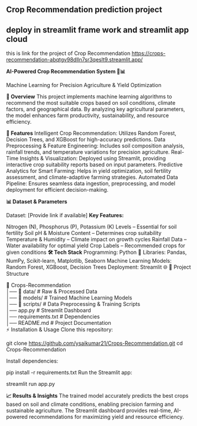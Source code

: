 ## Crop Recommendation prediction project 
## deploy in streamlit frame work and streamlit app cloud 
this is link for the project of Crop Recommendation
https://crops-recommendation-abqtgv98dlln7sr3qeslt9.streamlit.app/


**AI-Powered Crop Recommendation System 🌾📊**

Machine Learning for Precision Agriculture & Yield Optimization

**📌 Overview**
This project implements machine learning algorithms to recommend the most suitable crops based on soil conditions, climate factors, and geographical data. By analyzing key agricultural parameters, the model enhances farm productivity, sustainability, and resource efficiency.

**🚀 Features**
Intelligent Crop Recommendation: Utilizes Random Forest, Decision Trees, and XGBoost for high-accuracy predictions.
Data Preprocessing & Feature Engineering: Includes soil composition analysis, rainfall trends, and temperature variations for precision agriculture.
Real-Time Insights & Visualization: Deployed using Streamlit, providing interactive crop suitability reports based on input parameters.
Predictive Analytics for Smart Farming: Helps in yield optimization, soil fertility assessment, and climate-adaptive farming strategies.
Automated Data Pipeline: Ensures seamless data ingestion, preprocessing, and model deployment for efficient decision-making.

**📊 Dataset & Parameters**

Dataset: [Provide link if available]
**Key Features:**

Nitrogen (N), Phosphorus (P), Potassium (K) Levels – Essential for soil fertility
Soil pH & Moisture Content – Determines crop suitability
Temperature & Humidity – Climate impact on growth cycles
Rainfall Data – Water availability for optimal yield
Crop Labels – Recommended crops for given conditions
**🛠️ Tech Stack**
Programming: Python 🐍
Libraries: Pandas, NumPy, Scikit-learn, Matplotlib, Seaborn
Machine Learning Models: Random Forest, XGBoost, Decision Trees
Deployment: Streamlit 🌐
📂 Project Structure

📁 Crops-Recommendation  
│── 📂 data/                   # Raw & Processed Data  
│── 📂 models/                 # Trained Machine Learning Models  
│── 📂 scripts/                # Data Preprocessing & Training Scripts  
│── app.py                     # Streamlit Dashboard  
│── requirements.txt           # Dependencies  
│── README.md                  # Project Documentation  
⚡ Installation & Usage
Clone this repository:

git clone https://github.com/ysaikumar21/Crops-Recommendation.git
cd Crops-Recommendation

Install dependencies:

pip install -r requirements.txt
Run the Streamlit app:

streamlit run app.py


**📈 Results & Insights**
The trained model accurately predicts the best crops based on soil and climate conditions, enabling precision farming and sustainable agriculture. The Streamlit dashboard provides real-time, AI-powered recommendations for maximizing yield and resource efficiency.
